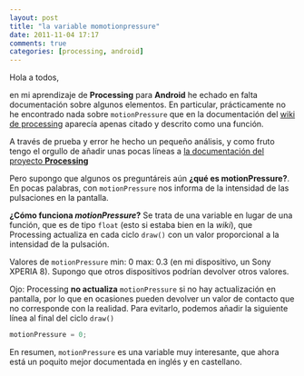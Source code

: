 ```yaml
---
layout: post
title: "la variable momotionpressure"
date: 2011-11-04 17:17
comments: true
categories: [processing, android]
---
```

Hola a todos, 

en mi aprendizaje de **Processing** para **Android** he echado en falta documentación sobre algunos elementos. En particular, prácticamente no he encontrado nada sobre `motionPressure` que en la documentación del [wiki de processing](http://wiki.processing.org) aparecía apenas citado y descrito como una función.

A través de prueba y error he hecho un pequeño análisis, y como fruto tengo el orgullo de añadir unas pocas líneas a [la documentación del proyecto **Processing**](http://wiki.processing.org/w/Android#Mouse.2C_Motion.2C_Keys.2C_and_Input)

Pero supongo que algunos os preguntáreis aún **¿qué es motionPressure?**. En pocas palabras, con `motionPressure` nos informa de la intensidad de las pulsaciones en la pantalla.

**¿Cómo funciona *motionPressure*?** Se trata de una variable en lugar de una función, que es de tipo `float` (esto si estaba bien en la *wiki*), que Processing actualiza en cada ciclo `draw()` con un valor proporcional a la intensidad de la pulsación.

Valores de `motionPressure`
min: 0
max: 0.3 (en mi dispositivo, un Sony XPERIA 8). Supongo que otros dispositivos podrían devolver otros valores.

Ojo: Processing **no actualiza** `motionPressure` si no hay actualización en pantalla, por lo que en ocasiones pueden devolver un valor de contacto que no corresponde con la realidad. Para evitarlo, podemos añadir la siguiente línea al final del ciclo `draw()`
``` java
motionPressure = 0;
```

En resumen, `motionPressure` es una variable muy interesante, que ahora está un poquito mejor documentada en inglés y en castellano.

